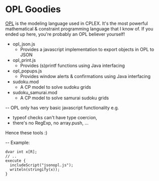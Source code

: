OPL Goodies
============

[OPL](http://www-01.ibm.com/software/commerce/optimization/modeling/index.html) is the modeling language used in CPLEX. It's the most powerful mathematical & constraint programming language that I know of. If you ended up here, you're probably an OPL believer yourself!

* opl_json.js
    * Provides a javascript implementation to export objects in OPL to JSON
* opl_print.js
    * Provides (s)printf functions using Java interfacing
* opl_popups.js
    * Provides window alerts & confirmations using Java interfacing
* sudoku.mod
    * A CP model to solve sudoku grids
* sudoku_samurai.mod
    * A CP model to solve samurai sudoku grids


--
OPL only has very basic javascript functionality
e.g. 
- typeof checks can't have type coercion,
- there's no RegExp, no array.push, ...

Hence these tools :)

--
Example:

    dvar int x[R];
    // ..
    execute {
      includeScript("jsonopl.js");
      writeln(stringify(x));
    }
